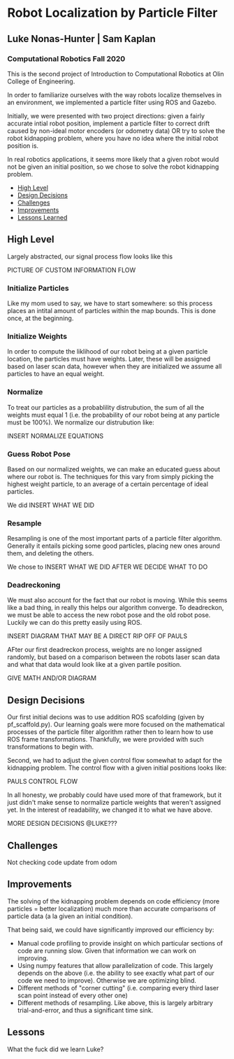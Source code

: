 # Robot Localization by Particle Filter
## Luke Nonas-Hunter | Sam Kaplan
### Computational Robotics Fall 2020


This is the second project of Introduction to Computational Robotics at Olin College of Engineering. 

In order to familiarize ourselves with the way robots localize themselves in an environment, we implemented a particle filter using ROS and Gazebo. 

Initially, we were presented with two project directions: given a fairly accurate intial robot position, implement a particle filter to correct drift caused by non-ideal motor encoders (or odometry data) OR try to solve the robot kidnapping problem, where you have no idea where the initial robot position is. 

In real robotics applications, it seems more likely that a given robot would not be given an initial position, so we chose to solve the robot kidnapping problem. 


* [High Level](#high-level)
* [Design Decisions](#design-decisions)
* [Challenges](#challenges)
* [Improvements](#improvements)
* [Lessons Learned](#lessons-learned)



## High Level

Largely abstracted, our signal process flow looks like this

PICTURE OF CUSTOM INFORMATION FLOW

### **Initialize Particles**

Like my mom used to say, we have to start somewhere: so this process places an intital amount of particles within the map bounds. This is done once, at the beginning.

### **Initialize Weights**

In order to compute the liklihood of our robot being at a given particle location, the particles must have weights. Later, these will be assigned based on laser scan data, however when they are initialized we assume all particles to have an equal weight.

### **Normalize**

To treat our particles as a probablility distrubution, the sum of all the weights must equal 1 (i.e. the probability of our robot being at any particle must be 100%). We normalize our distrubution like:

INSERT NORMALIZE EQUATIONS

### **Guess Robot Pose**

Based on our normalized weights, we can make an educated guess about where our robot is. The techniques for this vary from simply picking the highest weight particle, to an average of a certain percentage of ideal particles.

We did INSERT WHAT WE DID

### **Resample**

Resampling is one of the most important parts of a particle filter algorithm. Generally it entails picking some good particles, placing new ones around them, and deleting the others. 

We chose to INSERT WHAT WE DID AFTER WE DECIDE WHAT TO DO

### **Deadreckoning**

We must also account for the fact that our robot is moving. While this seems like a bad thing, in really this helps our algorithm converge. To deadreckon, we must be able to access the new robot pose and the old robot pose. Luckily we can do this pretty easily using ROS. 

INSERT DIAGRAM THAT MAY BE A DIRECT RIP OFF OF PAULS

AFter our first deadreckon process, weights are no longer assigned randomly, but based on a comparison between the robots laser scan data and what that data would look like at a given partile position. 

GIVE MATH AND/OR DIAGRAM

## Design Decisions

Our first initial decions was to use addition ROS scafolding (given by pf_scaffold.py). Our learning goals were more focused on the mathematical processes of the particle filter algorithm rather then to learn how to use ROS frame transformations. Thankfully, we were provided with such transformations to begin with. 

Second, we had to adjust the given control flow somewhat to adapt for the kidnapping problem. The control flow with a given initial positions looks like: 

PAULS CONTROL FLOW

In all honesty, we probably could have used more of that framework, but it just didn't make sense to normalize particle weights that weren't assigned yet. In the interest of readability, we changed it to what we have above. 

MORE DESIGN DECISIONS @LUKE???

## Challenges

Not checking code
update from odom

## Improvements

The solving of the kidnapping problem depends on code efficiency (more particles = better localization) much more than accurate comparisons of particle data (a la given an initial condition). 

That being said, we could have significantly improved our efficiency by: 

* Manual code profiling to provide insight on which particular sections of code are running slow. Given that information we can work on improving. 
* Using numpy features that allow parallelization of code. This largely depends on the above (i.e. the ability to see exactly what part of our code we need to improve). Otherwise we are optimizing blind. 
* Different methods of "corner cutting" (i.e. comparing every third laser scan point instead of every other one)
* Different methods of resampling. Like above, this is largely arbitrary trial-and-error, and thus a significant time sink. 



## Lessons

What the fuck did we learn Luke?
